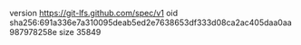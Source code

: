 version https://git-lfs.github.com/spec/v1
oid sha256:691a336e7a310095deab5ed2e7638653df333d08ca2ac405daa0aa987978258e
size 35849
